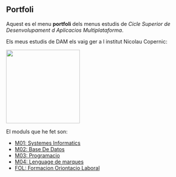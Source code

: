 ## Portfoli

Aquest es el menu **portfoli** dels menus estudis de *Cicle Superior de Desenvolupament d Aplicacios Multiplataforma*.

Els meus estudis de DAM els vaig ger a l institut Nicolau Copernic:

<img src="https://copernic.cat/images/logos/logo-header.png" width="200">
     
El moduls que he fet son:

- [M01: Systemes Informatics](https://github.com/yasinaino/Portfoli/tree/main/M01)
- [M02: Base De Datos](https://github.com/yasinaino/Portfoli/tree/main/M02)
- [M03: Programacio](https://github.com/yasinaino/Portfoli/tree/main/M03)
- [M04: Lenguage de marques](https://github.com/yasinaino/Portfoli/tree/main/M04)
- [FOL: Formacion Oriontacio Laboral](https://github.com/yasinaino/Portfoli/tree/main/FOL) 
